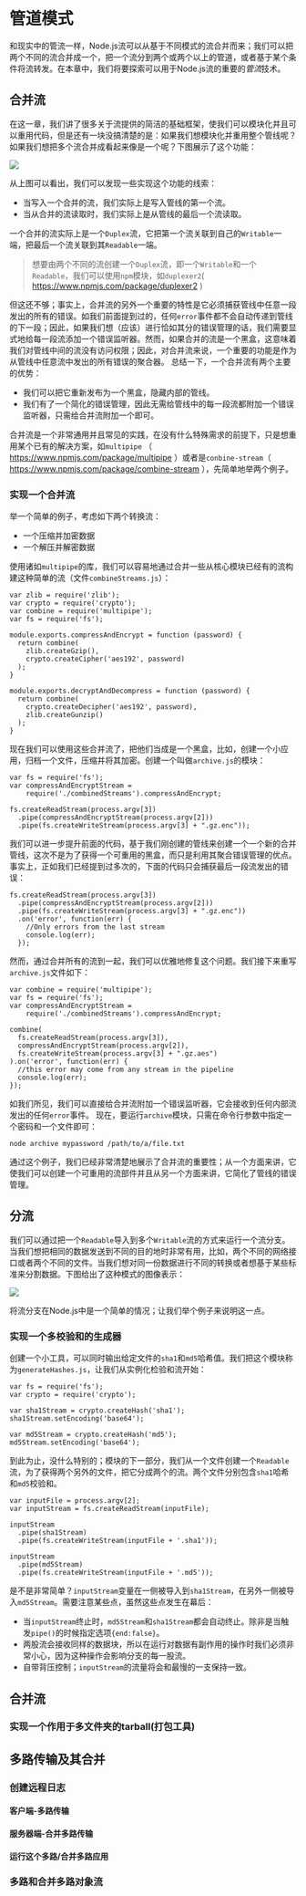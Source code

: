 # 管道模式
和现实中的管流一样，Node.js流可以从基于不同模式的流合并而来；我们可以把两个不同的流合并成一个，把一个流分到两个或两个以上的管道，或者基于某个条件将流转发。在本章中，我们将要探索可以用于Node.js流的重要的*管流*技术。

## 合并流
在这一章，我们讲了很多关于流提供的简洁的基础框架，使我们可以模块化并且可以重用代码，但是还有一块没搞清楚的是：如果我们想模块化并重用整个管线呢？如果我们想把多个流合并成看起来像是一个呢？下图展示了这个功能：

![](../images/stream_combine.png)

从上图可以看出，我们可以发现一些实现这个功能的线索：

* 当写入一个合并的流，我们实际上是写入管线的第一个流。
* 当从合并的流读取时，我们实际上是从管线的最后一个流读取。

一个合并的流实际上是一个`Duplex`流，它把第一个流关联到自己的`Writable`一端，把最后一个流关联到其`Readable`一端。

> 想要由两个不同的流创建一个`Duplex`流，即一个`Writable`和一个`Readable`，我们可以使用`npm`模块，如`duplexer2`( https://www.npmjs.com/package/duplexer2 )

但这还不够；事实上，合并流的另外一个重要的特性是它必须捕获管线中任意一段发出的所有的错误。如我们前面提到过的，任何`error`事件都不会自动传递到管线的下一段；因此，如果我们想（应该）进行恰如其分的错误管理的话，我们需要显式地给每一段流添加一个错误监听器。然而，如果合并的流是一个黑盒，这意味着我们对管线中间的流没有访问权限；因此，对合并流来说，一个重要的功能是作为从管线中任意流中发出的所有错误的聚合器。
总结一下，一个合并流有两个主要的优势：

* 我们可以把它重新发布为一个黑盒，隐藏内部的管线。
* 我们有了一个简化的错误管理，因此无需给管线中的每一段流都附加一个错误监听器，只需给合并流附加一个即可。

合并流是一个非常通用并且常见的实践，在没有什么特殊需求的前提下，只是想重用某个已有的解决方案，如`multipipe` （ https://www.npmjs.com/package/multipipe ）或者是`conbine-stream`（ https://www.npmjs.com/package/combine-stream ），先简单地举两个例子。

### 实现一个合并流
举一个简单的例子，考虑如下两个转换流：

* 一个压缩并加密数据
* 一个解压并解密数据

使用诸如`multipipe`的库，我们可以容易地通过合并一些从核心模块已经有的流构建这种简单的流（文件`combineStreams.js`）：

```
var zlib = require('zlib');
var crypto = require('crypto');
var combine = require('multipipe');
var fs = require('fs');

module.exports.compressAndEncrypt = function (password) {
  return combine(
    zlib.createGzip(),
    crypto.createCipher('aes192', password)
  );
}

module.exports.decryptAndDecompress = function (password) {
  return combine(
    crypto.createDecipher('aes192', password),
    zlib.createGunzip()
  );
}

```
现在我们可以使用这些合并流了，把他们当成是一个黑盒，比如，创建一个小应用，归档一个文件，压缩并将其加密。创建一个叫做`archive.js`的模块：

```
var fs = require('fs');
var compressAndEncryptStream =
    require('./combinedStreams').compressAndEncrypt;

fs.createReadStream(process.argv[3])
  .pipe(compressAndEncryptStream(process.argv[2]))
  .pipe(fs.createWriteStream(process.argv[3] + ".gz.enc"));

```
我们可以进一步提升前面的代码，基于我们刚创建的管线来创建一个一个新的合并管线，这次不是为了获得一个可重用的黑盒，而只是利用其聚合错误管理的优点。事实上，正如我们已经提到过多次的，下面的代码只会捕获最后一段流发出的错误：

```
fs.createReadStream(process.argv[3])
  .pipe(compressAndEncryptStream(process.argv[2]))
  .pipe(fs.createWriteStream(process.argv[3] + ".gz.enc"))
  .on('error', function(err) {
    //Only errors from the last stream
    console.log(err);
  }); 
```
然而，通过合并所有的流到一起，我们可以优雅地修复这个问题。我们接下来重写`archive.js`文件如下：

```
var combine = require('multipipe');
var fs = require('fs');
var compressAndEncryptStream =
    require('./combinedStreams').compressAndEncrypt;
    
combine(
  fs.createReadStream(process.argv[3]),
  compressAndEncryptStream(process.argv[2]),
  fs.createWriteStream(process.argv[3] + ".gz.aes")
).on('error', function(err) {
  //this error may come from any stream in the pipeline
  console.log(err);
}); 

```
如我们所见，我们可以直接给合并流附加一个错误监听器，它会接收到任何内部流发出的任何`error`事件。
现在，要运行`archive`模块，只需在命令行参数中指定一个密码和一个文件即可：

```
node archive mypassword /path/to/a/file.txt
```
通过这个例子，我们已经非常清楚地展示了合并流的重要性；从一个方面来讲，它使我们可以创建一个可重用的流部件并且从另一个方面来讲，它简化了管线的错误管理。

## 分流
我们可以通过把一个`Readable`导入到多个`Writable`流的方式来运行一个流分支。当我们想把相同的数据发送到不同的目的地时非常有用，比如，两个不同的网络接口或者两个不同的文件。当我们想对同一份数据进行不同的转换或者想基于某些标准来分割数据。下图给出了这种模式的图像表示：

![](../images/stream_fork.png)

将流分支在Node.js中是一个简单的情况；让我们举个例子来说明这一点。

### 实现一个多校验和的生成器
创建一个小工具，可以同时输出给定文件的`sha1`和`md5`哈希值。我们把这个模块称为`generateHashes.js`，让我们从实例化检验和流开始：

```
var fs = require('fs');
var crypto = require('crypto');

var sha1Stream = crypto.createHash('sha1');
sha1Stream.setEncoding('base64');

var md5Stream = crypto.createHash('md5');
md5Stream.setEncoding('base64');
```
到此为止，没什么特别的；模块的下一部分，我们从一个文件创建一个`Readable`流，为了获得两个另外的文件，把它分成两个的流。两个文件分别包含`sha1`哈希和`md5`校验和。

```
var inputFile = process.argv[2];
var inputStream = fs.createReadStream(inputFile);

inputStream
  .pipe(sha1Stream)
  .pipe(fs.createWriteStream(inputFile + '.sha1'));
  
inputStream
  .pipe(md5Stream)
  .pipe(fs.createWriteStream(inputFile + '.md5'));
```
是不是非常简单？`inputStream`变量在一侧被导入到`sha1Stream`，在另外一侧被导入`md5Stream`。需要注意某些点，虽然这些点发生在幕后：

* 当`inputStream`终止时，`md5Stream`和`sha1Stream`都会自动终止。除非是当触发`pipe()`的时候指定选项`{end:false}`。
* 两股流会接收同样的数据块，所以在运行对数据有副作用的操作时我们必须非常小心，因为这种操作会影响分支的每一股流。
* 自带背压控制；`inputStream`的流量将会和最慢的一支保持一致。
## 合并流

### 实现一个作用于多文件夹的tarball(打包工具)

## 多路传输及其合并

### 创建远程日志

#### 客户端-多路传输

#### 服务器端-合并多路传输

#### 运行这个多路/合并多路应用

### 多路和合并多路对象流



